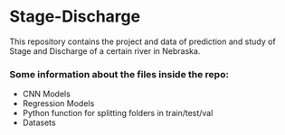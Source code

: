 # Stage-Discharge

This repository contains the project and data of prediction and study of Stage and Discharge of a certain river in Nebraska. 

### Some information about the files inside the repo:
- CNN Models
- Regression Models
- Python function for splitting folders in train/test/val
- Datasets
